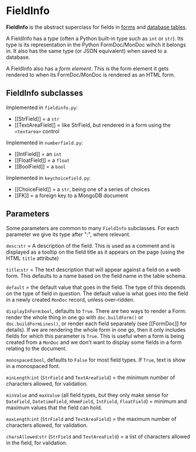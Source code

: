 # FieldInfo

**FieldInfo** is the abstract superclass for fields in [forms](FormDoc) and [database tables](MonDoc).

A FieldInfo has a *type* (often a Python  built-in type such as `int` or `str`). Its type is its representation in the Python FormDoc/MonDoc wihch it belongs in. It also has the same type (or JSON equivalent) when saved to a database.

A FieldInfo also has a *form element*. This is the form element it gets rendered to when its FormDoc/MonDoc is rendered as an HTML form.

## FieldInfo subclasses


Implemented in `fieldinfo.py`:

* [[StrField]] = a `str`
* [[TextAreaField]] = like StrField, but rendered in a form using the `<textarea>` control


Implemented in `numberfield.py`:

* [[IntField]] = an `int`
* [[FloatField]] = a `float`
* [[BoolField]] = a `bool`

Implemented in `keychoicefield.py`:

* [[ChoiceField]] = a `str`, being one of a series of choices
* [[FK]] = a foreign key to a MongoDB document

## Parameters

Some parameters are common to many `FieldInfo` subclasses. For each parameter we give its type after ":", where relevant.

`desc`:`str` = A description of the field. This is used as a comment and is displayed as a tooltip on the field title as it appears on the page (using the HTML `title` attribute)

`title`:`str` = The text description that will appear against a field on a web form. This defaults to a name based on the field name in the table schema.

`default` = the default value that goes in the field. The type of this depends on the type of field in question. The default value is what goes into the field in a newly created `MonDoc` record, unless over-ridden.

`displayInForm`:`bool`, defaults to `True`. There are two ways to render a Form: render the whole thing in one go with `doc.buildForm()`  or `doc.buildFormLines()`,
or render each field separately (see [[FormDoc]] for details).
If we are rendering the whole form in one go, then it only includes fields for which this parameter is `True`.
This is useful when a form is being created from a `MonDoc` and we don't want to display some fields in a form relating to the document.

`monospaced`:`bool`, defaults to `False` for most field types. If `True`, text is show in a monospaced font.

`minLength`:`int` (`StrField` and `TextAreaField`) = the minimum number of characters allowed,
for validation.

`minValue` and `maxValue` (all field types, but they only make sense for `DateField`, `DatetimeField`, `HhmmField`, `IntField`, `FloatField`) = minimum and maximum values
that the field can hold.

`maxLength`:`int` (`StrField` and `TextAreaField`) = the maximum number of characters allowed,
for validation.

`charsAllowed`:`str` (`StrField` and `TextAreaField`) = a list of characters allowed in the
field, for validation.



